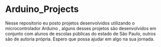 # Arduino_Projects
Nesse repositorio eu posto projetos desenvolvidos utilizando o microcontrolador Arduino , alguns desses projetos são desenvolvidos em conjunto com alunos de escolas públicas 
do estado de São Paulo, outros são de autoria própria. Espero que possa ajudar em algo na sua jornada. 
